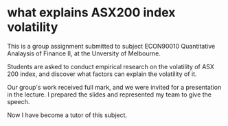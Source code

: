 # what explains ASX200 index volatility

This is a group assignment submitted to subject ECON90010 Quantitative Analaysis of Finance II, at the Unversity of  Melbourne. 

Students are asked to conduct empirical research on the volatility of ASX 200 index, and discover what factors can explain the volatility of it. 

Our group's work received full mark, and we were invited for a presentation in the lecture. I prepared the slides and represented my team to give the speech.

Now I have become a tutor of this subject. 
